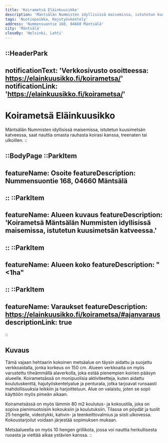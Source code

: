 ```yaml
---
title: 'Koirametsä Eläinkuusikko'
description: 'Mäntsälän Nummisten idyllisissä maisemissa, istutetun kuusimetsän katveessa, saat nauttia omasta rauhasta koirasi kanssa, treenaten tai ulkoillen.'
tags: 'Nuotiopaikka, Hajutyöskentely'
address: 'Nummensuontie 168, 04660 Mäntsälä'
city: 'Mäntsälä'
closeBy: 'Helsinki, Lahti'
---
```


::HeaderPark
---
notificationText: 'Verkkosivusto osoitteessa: https://elainkuusikko.fi/koirametsa/'
notificationLink: 'https://elainkuusikko.fi/koirametsa/'
---
# Koirametsä Eläinkuusikko
Mäntsälän Nummisten idyllisissä maisemissa, istutetun kuusimetsän katveessa, saat nauttia omasta rauhasta koirasi kanssa, treenaten tai ulkoillen.
::

::BodyPage
::ParkItem
---
featureName: Osoite
featureDescription: Nummensuontie 168, 04660 Mäntsälä
---
::
::ParkItem
---
featureName: Alueen kuvaus
featureDescription: 'Koirametsä Mäntsälän Nummisten idyllisissä maisemissa, istutetun kuusimetsän katveessa.'
---
::
::ParkItem
---
featureName: Alueen koko
featureDescription: "<1ha"
---
::
::ParkItem
---
featureName: Varaukset
featureDescription: https://elainkuusikko.fi/koirametsa/#ajanvaraus
descriptionLink: true
---
::
## Kuvaus

Tämä vajaan hehtaarin kokoinen metsäalue on täysin aidattu ja suojattu verkkoaidalla, jonka korkeus on 150 cm. Alueen verkkoaita on myös varustettu tiheämmällä alaverkolla, joka estää pienempien koirien pääsyn alueelle. Koirametsässä on monipuolisia aktiviteetteja, kuten aidattu koulutuskenttä, hajutyöskentelyalue ja penturata, jotka tarjoavat runsaasti mahdollisuuksia leikkiin ja harjoitteluun. Alue on valaistu, joten se sopii käyttöön myös pimeän aikaan.

Koirametsässä on myös lämmin 80 m2 koulutus- ja kokoustila, joka on sopiva pienimuotoisiin kokouksiin ja koulutuksiin. Tilassa on pöydät ja tuolit 25 hengelle, videotykki, kahvin- ja teenkeittovalmius ja siisti ulkovessa. Kokoustarjoilut voidaan järjestää sopimuksen mukaan.

Metsäalueella on myös 10 hengen grillikota, jossa voi nauttia herkullisesta ruoasta ja viettää aikaa ystävien kanssa.
::